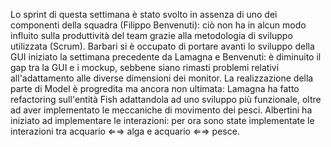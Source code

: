 Lo sprint di questa settimana è stato svolto in assenza di uno dei componenti della squadra (Filippo Benvenuti): ciò non ha in alcun modo influito sulla produttività del team grazie alla metodologia di sviluppo utilizzata (Scrum).
Barbari si è occupato di portare avanti lo sviluppo della GUI iniziato la settimana precedente da Lamagna e Benvenuti: è diminuito il gap tra la GUI e i mockup, sebbene siano rimasti problemi relativi all'adattamento alle diverse dimensioni dei monitor.
La realizzazione della parte di Model è progredita ma ancora non ultimata: Lamagna ha fatto refactoring sull'entità Fish adattandola ad uno sviluppo più funzionale, oltre ad aver implementato le meccaniche di movimento dei pesci.
Albertini ha iniziato ad implementare le interazioni: per ora sono state implementate le interazioni tra acquario ⇐⇒ alga e acquario ⇐⇒ pesce.